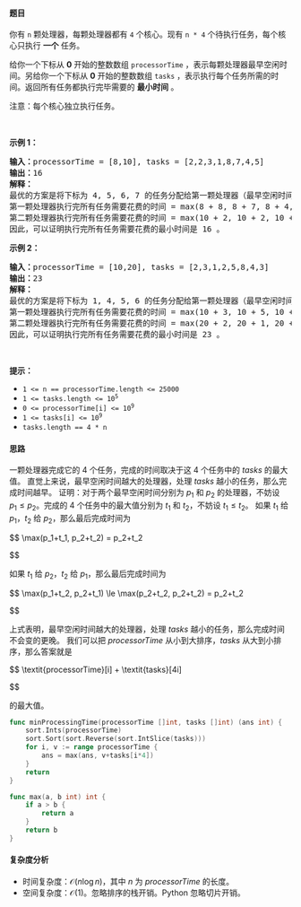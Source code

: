 #### 题目

<p>你有 <code>n</code> 颗处理器，每颗处理器都有 <code>4</code> 个核心。现有 <code>n * 4</code> 个待执行任务，每个核心只执行 <strong>一个</strong> 任务。</p>

<p>给你一个下标从 <strong>0</strong> 开始的整数数组 <code>processorTime</code> ，表示每颗处理器最早空闲时间。另给你一个下标从 <strong>0</strong> 开始的整数数组 <code>tasks</code> ，表示执行每个任务所需的时间。返回所有任务都执行完毕需要的 <strong>最小时间</strong> 。</p>

<p>注意：每个核心独立执行任务。</p>

<p> </p>

<p><strong>示例 1：</strong></p>

<pre><strong>输入：</strong>processorTime = [8,10], tasks = [2,2,3,1,8,7,4,5]
<strong>输出：</strong>16
<strong>解释：</strong>
最优的方案是将下标为 4, 5, 6, 7 的任务分配给第一颗处理器（最早空闲时间 time = 8），下标为 0, 1, 2, 3 的任务分配给第二颗处理器（最早空闲时间 time = 10）。 
第一颗处理器执行完所有任务需要花费的时间 = max(8 + 8, 8 + 7, 8 + 4, 8 + 5) = 16 。
第二颗处理器执行完所有任务需要花费的时间 = max(10 + 2, 10 + 2, 10 + 3, 10 + 1) = 13 。
因此，可以证明执行完所有任务需要花费的最小时间是 16 。</pre>

<p><strong>示例 2：</strong></p>

<pre><strong>输入：</strong>processorTime = [10,20], tasks = [2,3,1,2,5,8,4,3]
<strong>输出：</strong>23
<strong>解释：</strong>
最优的方案是将下标为 1, 4, 5, 6 的任务分配给第一颗处理器（最早空闲时间 time = 10），下标为 0, 2, 3, 7 的任务分配给第二颗处理器（最早空闲时间 time = 20）。 
第一颗处理器执行完所有任务需要花费的时间 = max(10 + 3, 10 + 5, 10 + 8, 10 + 4) = 18 。 
第二颗处理器执行完所有任务需要花费的时间 = max(20 + 2, 20 + 1, 20 + 2, 20 + 3) = 23 。 
因此，可以证明执行完所有任务需要花费的最小时间是 23 。
</pre>

<p> </p>

<p><strong>提示：</strong></p>

<ul>
	<li><code>1 <= n == processorTime.length <= 25000</code></li>
	<li><code>1 <= tasks.length <= 10<sup>5</sup></code></li>
	<li><code>0 <= processorTime[i] <= 10<sup>9</sup></code></li>
	<li><code>1 <= tasks[i] <= 10<sup>9</sup></code></li>
	<li><code>tasks.length == 4 * n</code></li>
</ul>

#### 思路

一颗处理器完成它的 $4$ 个任务，完成的时间取决于这 $4$ 个任务中的 $\textit{tasks}$ 的最大值。
直觉上来说，最早空闲时间越大的处理器，处理 $\textit{tasks}$ 越小的任务，那么完成时间越早。
证明：对于两个最早空闲时间分别为 $p_1$ 和 $p_2$ 的处理器，不妨设 $p_1 \le p_2$。完成的 $4$ 个任务中的最大值分别为 $t_1$ 和 $t_2$，不妨设 $t_1 \le t_2$。
如果 $t_1$ 给 $p_1$，$t_2$ 给 $p_2$，那么最后完成时间为

$$
\max(p_1+t_1, p_2+t_2) = p_2+t_2

$$

如果 $t_1$ 给 $p_2$，$t_2$ 给 $p_1$，那么最后完成时间为

$$
\max(p_1+t_2, p_2+t_1) \le \max(p_2+t_2, p_2+t_2) = p_2+t_2

$$

上式表明，最早空闲时间越大的处理器，处理 $\textit{tasks}$ 越小的任务，那么完成时间不会变的更晚。
我们可以把 $\textit{processorTime}$ 从小到大排序，$\textit{tasks}$ 从大到小排序，那么答案就是

$$
\textit{processorTime}[i] + \textit{tasks}[4i]

$$

的最大值。

```go  
func minProcessingTime(processorTime []int, tasks []int) (ans int) {
	sort.Ints(processorTime)
	sort.Sort(sort.Reverse(sort.IntSlice(tasks)))
	for i, v := range processorTime {
		ans = max(ans, v+tasks[i*4])
	}
	return
}

func max(a, b int) int {
	if a > b {
		return a
	}
	return b
}
```

#### 复杂度分析

- 时间复杂度：$\mathcal{O}(n\log n)$，其中 $n$ 为 $\textit{processorTime}$ 的长度。
- 空间复杂度：$\mathcal{O}(1)$。忽略排序的栈开销。Python 忽略切片开销。
